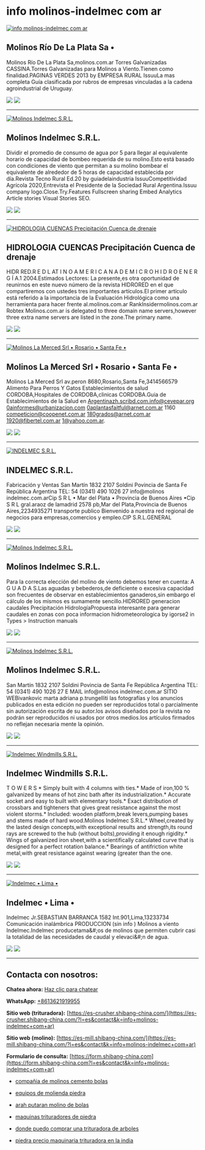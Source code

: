 # info molinos-indelmec com ar

<a href="https://swt.shibang-china.com/?l=es&img&k=info+molinos-indelmec+com+ar" target="_blank">![info molinos-indelmec com ar](http://static.shibang-china.com/all-800x300/1061.jpg)</a>

## Molinos Río De La Plata Sa •
Molinos Río De La Plata Sa,molinos.com.ar Torres Galvanizadas CASSINA.Torres Galvanizadas para Molinos a Viento.Tienen como finalidad.PAGINAS VERDES 2013 by EMPRESA RURAL IssuuLa mas completa Guía clasificada por rubros de empresas vinculadas a la cadena agroindustrial de Uruguay.


<a href="https://whatsapp.shibangsoft.com/WhatsApp.php" target="_blank" title="WhatsApp">![](http://static.shibang-china.com/icon/whatsapp.png)</a> <a href="https://swt.shibang-china.com/?l=es&icon&k=info+molinos-indelmec+com+ar" target="_blank">![](http://static.shibang-china.com/icon/chat-es.png)</a>

---

<a href="https://swt.shibang-china.com/?l=es&img&k=info+molinos-indelmec+com+ar" target="_blank">![Molinos Indelmec S.R.L.](http://static.shibang-china.com/all-800x300/48.jpg)</a>

## Molinos Indelmec S.R.L.
Dividir el promedio de consumo de agua por 5 para llegar al equivalente horario de capacidad de bombeo requerida de su molino.Esto está basado con condiciones de viento que permitan a su molino bombear el equivalente de alrededor de 5 horas de capacidad establecida por día.Revista Tecno Rural Ed.20 by guiadelaindustria IssuuCompetitividad Agrícola 2020,Entrevista el Presidente de la Sociedad Rural Argentina.Issuu company logo.Close.Try.Features Fullscreen sharing Embed Analytics Article stories Visual Stories SEO.


<a href="https://whatsapp.shibangsoft.com/WhatsApp.php" target="_blank" title="WhatsApp">![](http://static.shibang-china.com/icon/whatsapp.png)</a> <a href="https://swt.shibang-china.com/?l=es&icon&k=info+molinos-indelmec+com+ar" target="_blank">![](http://static.shibang-china.com/icon/chat-es.png)</a>

---

<a href="https://swt.shibang-china.com/?l=es&img&k=info+molinos-indelmec+com+ar" target="_blank">![HIDROLOGIA CUENCAS Precipitación Cuenca de drenaje](http://static.shibang-china.com/all-800x300/950.jpg)</a>

## HIDROLOGIA CUENCAS Precipitación Cuenca de drenaje
HIDR RED.R E D L AT I N O A M E R I C A N A D E M I C R O H I D R O E N E R G Í A.1 2004.Estimados Lectores: La presente,es otra oportunidad de reunirnos en este nuevo número de la revista HIDRORED en el que compartiremos con ustedes tres importantes artículos.El primer artículo está referido a la importancia de la Evaluación Hidrológica como una herramienta para hacer frente al.molinos.com.ar RankInsidermolinos.com.ar Robtex Molinos.com.ar is delegated to three domain name servers,however three extra name servers are listed in the zone.The primary name.


<a href="https://whatsapp.shibangsoft.com/WhatsApp.php" target="_blank" title="WhatsApp">![](http://static.shibang-china.com/icon/whatsapp.png)</a> <a href="https://swt.shibang-china.com/?l=es&icon&k=info+molinos-indelmec+com+ar" target="_blank">![](http://static.shibang-china.com/icon/chat-es.png)</a>

---

<a href="https://swt.shibang-china.com/?l=es&img&k=info+molinos-indelmec+com+ar" target="_blank">![Molinos La Merced Srl • Rosario • Santa Fe •](http://static.shibang-china.com/all-800x300/222.jpg)</a>

## Molinos La Merced Srl • Rosario • Santa Fe •
Molinos La Merced Srl av.peron 8680,Rosario,Santa Fe,3414566579 Alimento Para Perros Y Gatos Establecimientos de salud CORDOBA,Hospitales de CORDOBA,clinicas CORDOBA.Guia de Establecimientos de la Salud en Argentinazh.scribd.com.info@cevepar.org 0ainformes@urbanizacion.com 0aplantasfaitful@arnet.com.ar 1160 competicion@coopenet.com.ar 180grados@arnet.com.ar 1920@fibertel.com.ar 1@yahoo.com.ar.


<a href="https://whatsapp.shibangsoft.com/WhatsApp.php" target="_blank" title="WhatsApp">![](http://static.shibang-china.com/icon/whatsapp.png)</a> <a href="https://swt.shibang-china.com/?l=es&icon&k=info+molinos-indelmec+com+ar" target="_blank">![](http://static.shibang-china.com/icon/chat-es.png)</a>

---

<a href="https://swt.shibang-china.com/?l=es&img&k=info+molinos-indelmec+com+ar" target="_blank">![INDELMEC S.R.L.](http://static.shibang-china.com/all-800x300/611.jpg)</a>

## INDELMEC S.R.L.
Fabricación y Ventas San Martín 1832 2107 Soldini Povincia de Santa Fe República Argentina TEL: 54 (0341) 490 1026 27 info@molinos indelmec.com.arCip S R L • Mar del Plata • Provincia de Buenos Aires •Cip S R L gral.araoz de lamadrid 2578 pb,Mar del Plata,Provincia de Buenos Aires,2234935271 transporte publico Bienvenido a nuestra red regional de negocios para empresas,comercios y empleo.CIP S.R.L.GENERAL


<a href="https://whatsapp.shibangsoft.com/WhatsApp.php" target="_blank" title="WhatsApp">![](http://static.shibang-china.com/icon/whatsapp.png)</a> <a href="https://swt.shibang-china.com/?l=es&icon&k=info+molinos-indelmec+com+ar" target="_blank">![](http://static.shibang-china.com/icon/chat-es.png)</a>

---

<a href="https://swt.shibang-china.com/?l=es&img&k=info+molinos-indelmec+com+ar" target="_blank">![Molinos Indelmec S.R.L.](http://static.shibang-china.com/all-800x300/1212.jpg)</a>

## Molinos Indelmec S.R.L.
Para la correcta elección del molino de viento debemos tener en cuenta: A G U A D A S.Las aguadas y bebederos,de deficiente o excesiva capacidad son frecuentes de observar en establecimientos ganaderos,sin embargo el cálculo de los mismos es sumamente sencillo.HIDRORED generacion caudales Precipitación HidrologíaPropuesta interesante para generar caudales en zonas con poca informacion hidrometeorologica by igorse2 in Types > Instruction manuals


<a href="https://whatsapp.shibangsoft.com/WhatsApp.php" target="_blank" title="WhatsApp">![](http://static.shibang-china.com/icon/whatsapp.png)</a> <a href="https://swt.shibang-china.com/?l=es&icon&k=info+molinos-indelmec+com+ar" target="_blank">![](http://static.shibang-china.com/icon/chat-es.png)</a>

---

<a href="https://swt.shibang-china.com/?l=es&img&k=info+molinos-indelmec+com+ar" target="_blank">![Molinos Indelmec S.R.L.](http://static.shibang-china.com/all-800x300/868.jpg)</a>

## Molinos Indelmec S.R.L.
San Martín 1832 2107 Soldini Povincia de Santa Fe República Argentina TEL: 54 (0341) 490 1026 27 E MAIL info@molinos indelmec.com.ar SITIO WEBivankovic marta adriana p.trungelliti las fotografías y los anuncios publicados en esta edición no pueden ser reproducidos total o parcialmente sin autorización escrita de su autor.los avisos diseñados por la revista no podrán ser reproducidos ni usados por otros medios.los artículos firmados no reflejan necesaria mente la opinión.


<a href="https://whatsapp.shibangsoft.com/WhatsApp.php" target="_blank" title="WhatsApp">![](http://static.shibang-china.com/icon/whatsapp.png)</a> <a href="https://swt.shibang-china.com/?l=es&icon&k=info+molinos-indelmec+com+ar" target="_blank">![](http://static.shibang-china.com/icon/chat-es.png)</a>

---

<a href="https://swt.shibang-china.com/?l=es&img&k=info+molinos-indelmec+com+ar" target="_blank">![Indelmec Windmills S.R.L.](http://static.shibang-china.com/all-800x300/649.jpg)</a>

## Indelmec Windmills S.R.L.
T O W E R S * Simply built with 4 columns with ties.* Made of iron,100 % galvanized by means of hot zinc bath after its industrialization.* Accurate socket and easy to built with elementary tools.* Exact distribution of crossbars and tighteners that gives great resistance against the most violent storms.* Included: wooden platform,break levers,pumping bases and stems made of hard wood.Molinos Indelmec S.R.L.* Wheel,created by the lasted design concepts,with exceptional results and strength,its round rays are screwed to the hub (without bolts),providing it enough rigidity.* Wings of galvanized iron sheet,with a scientifically calculated curve that is designed for a perfect rotation balance.* Bearings of antifriction white metal,with great resistance against wearing (greater than the one.


<a href="https://whatsapp.shibangsoft.com/WhatsApp.php" target="_blank" title="WhatsApp">![](http://static.shibang-china.com/icon/whatsapp.png)</a> <a href="https://swt.shibang-china.com/?l=es&icon&k=info+molinos-indelmec+com+ar" target="_blank">![](http://static.shibang-china.com/icon/chat-es.png)</a>

---

<a href="https://swt.shibang-china.com/?l=es&img&k=info+molinos-indelmec+com+ar" target="_blank">![Indelmec • Lima •](http://static.shibang-china.com/all-800x300/395.jpg)</a>

## Indelmec • Lima •
Indelmec Jr.SEBASTIAN BARRANCA 1582 Int.901,Lima,13233734 Comunicación inalámbrica PRODUCCION (sin info ) Molinos a viento Indelmec.Indelmec producetama&#;os de molinos que permiten cubrir casi la totalidad de las necesidades de caudal y elevaci&#;n de agua.

<a href="https://whatsapp.shibangsoft.com/WhatsApp.php" target="_blank" title="WhatsApp">![](http://static.shibang-china.com/icon/whatsapp.png)</a> <a href="https://swt.shibang-china.com/?l=es&icon&k=info+molinos-indelmec+com+ar" target="_blank">![](http://static.shibang-china.com/icon/chat-es.png)</a>

---
## Contacta con nosotros:

**Chatea ahora:** [Haz clic para chatear](https://swt.shibang-china.com?l=es&contact&k=info+molinos-indelmec+com+ar)

**WhatsApp:**  [+8613621919955](https://whatsapp.shibangsoft.com/WhatsApp.php)

**Sitio web (trituradora):** [https://es-crusher.shibang-china.com/](https://es-crusher.shibang-china.com/?l=es&contact&k=info+molinos-indelmec+com+ar)

**Sitio web (molino):** [https://es-mill.shibang-china.com/](https://es-mill.shibang-china.com/?l=es&contact&k=info+molinos-indelmec+com+ar)

**Formulario de consulta:** [https://form.shibang-china.com](https://form.shibang-china.com?l=es&contact&k=info+molinos-indelmec+com+ar)

* [compañia de molinos cemento bolas](../9/compa%C3%B1ia%20de%20molinos%20cemento%20bolas.md)

* [equipos de molienda piedra](../9/equipos%20de%20molienda%20piedra.md)

* [arah putaran molino de bolas](../8/arah%20putaran%20molino%20de%20bolas.md)

* [maquinas trituradores de piedra](../6/maquinas%20trituradores%20de%20piedra.md)

* [donde puedo comprar una trituradora de arboles](../9/donde%20puedo%20comprar%20una%20trituradora%20de%20arboles.md)

* [piedra precio maquinaria trituradora en la india](../7/piedra%20precio%20maquinaria%20trituradora%20en%20la%20india.md)